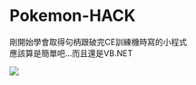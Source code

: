 # Pokemon-HACK

剛開始學會取得句柄跟破完CE訓練機時寫的小程式  
應該算是簡單吧...而且還是VB.NET 


<img src="https://github.com/unromanticman/Pokemon-HACK/blob/master/%E8%9E%A2%E5%B9%95%E5%BF%AB%E7%85%A7%202015-12-24%20%E4%B8%8A%E5%8D%882.28.11.png?raw=true"/>

